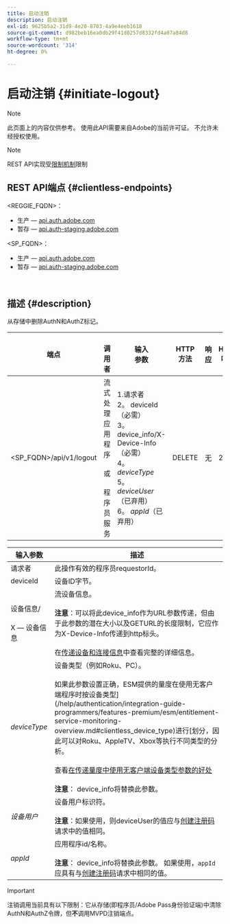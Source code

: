 ```yaml
---
title: 启动注销
description: 启动注销
exl-id: 9625b5a2-31d9-4e20-8703-4a9e4eeb1618
source-git-commit: d982beb16ea0db29f41d0257d8332fd4a07a84d8
workflow-type: tm+mt
source-wordcount: '314'
ht-degree: 0%

---
```


# 启动注销 {#initiate-logout}

>[!NOTE]
>
>此页面上的内容仅供参考。 使用此API需要来自Adobe的当前许可证。 不允许未经授权使用。

>[!NOTE]
>
> REST API实现受[限制机制](/help/authentication/integration-guide-programmers/throttling-mechanism.md)限制

## REST API端点 {#clientless-endpoints}

&lt;REGGIE_FQDN>：

* 生产 — [api.auth.adobe.com](http://api.auth.adobe.com/)
* 暂存 — [api.auth-staging.adobe.com](http://api.auth-staging.adobe.com/)

&lt;SP_FQDN>：

* 生产 — [api.auth.adobe.com](http://api.auth.adobe.com/)
* 暂存 — [api.auth-staging.adobe.com](http://api.auth-staging.adobe.com/)

</br>

## 描述 {#description}

从存储中删除AuthN和AuthZ标记。


| 端点 | </br>调用者 | 输入   </br>参数 | HTTP </br>方法 | 响应 | HTTP </br>响应 |
| --- | --- | --- | --- | --- | --- |
| &lt;SP_FQDN>/api/v1/logout | 流式处理应用程序</br></br>或</br></br>程序员服务 | 1.请求者</br>2。  deviceId （必需）</br>3。  device_info/X-Device-Info （必需）</br>4。  _deviceType_</br> 5。  _deviceUser_ （已弃用）</br>6。  _appId_（已弃用） | DELETE | 无 | 204 |


| 输入参数 | 描述 |
|-------------------------------------|---------------------------------------------------------------------------------------------------------------------------------------------------------------------------------------------------------------------------------------------------------------------------------------------------------------------------------------------------------------------------------------------------------------------------------------------------------------------------------------------------------------------------------------------------------------------------------------------------------------------------------------------------------------------|
| 请求者 | 此操作有效的程序员requestorId。 |
| deviceId | 设备ID字节。 |
| 设备信息/</br></br>X — 设备信息 | 流设备信息。</br></br>**注意**：可以将此device_info作为URL参数传递，但由于此参数的潜在大小以及GETURL的长度限制，它应作为X-Device-Info传递到http标头。 </br></br>在[传递设备和连接信息](/help/authentication/integration-guide-programmers/passing-client-information-device-connection-and-application.md)中查看完整的详细信息。 |
| _deviceType_ | 设备类型（例如Roku、PC）。</br></br>如果此参数设置正确，ESM提供的量度在使用无客户端程序时按设备类型](/help/authentication/integration-guide-programmers/features-premium/esm/entitlement-service-monitoring-overview.md#clientless_device_type)进行[划分，因此可以对Roku、AppleTV、Xbox等执行不同类型的分析。</br></br>查看[在传递量度中使用无客户端设备类型参数的好处&#x200B;](/help/authentication/notes-technical/benefits-of-using-the-clientless-devicetype-parameter-in-pass-metrics.md)</br></br>**注意**： device_info将替换此参数。 |
| _设备用户_ | 设备用户标识符。</br></br>**注意**：如果使用，则deviceUser的值应与[创建注册码](/help/authentication/integration-guide-programmers/legacy/rest-api-v1/apis/registration-code-request.md)请求中的值相同。 |
| _appId_ | 应用程序id/名称。 </br></br>**注意**： device_info将替换此参数。 如果使用，`appId`应具有与[创建注册码](/help/authentication/integration-guide-programmers/legacy/rest-api-v1/apis/registration-code-request.md)请求中相同的值。 |

>[!IMPORTANT]
> 
>注销调用当前具有以下限制：它从存储(即程序员/Adobe Pass身份验证端)中清除AuthN和AuthZ令牌，但&#x200B;**不**&#x200B;调用MVPD注销端点。
